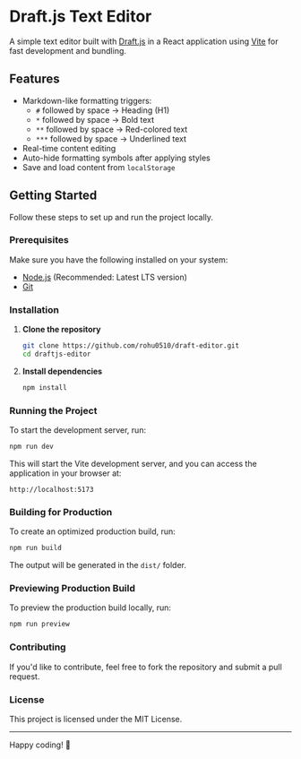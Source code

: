 # Draft.js Text Editor

A simple text editor built with [Draft.js](https://draftjs.org/) in a React application using [Vite](https://vitejs.dev/) for fast development and bundling.

## Features
- Markdown-like formatting triggers:
  - `#` followed by space → Heading (H1)
  - `*` followed by space → Bold text
  - `**` followed by space → Red-colored text
  - `***` followed by space → Underlined text
- Real-time content editing
- Auto-hide formatting symbols after applying styles
- Save and load content from `localStorage`

## Getting Started

Follow these steps to set up and run the project locally.

### Prerequisites
Make sure you have the following installed on your system:
- [Node.js](https://nodejs.org/) (Recommended: Latest LTS version)
- [Git](https://git-scm.com/)

### Installation

1. **Clone the repository**
   ```sh
   git clone https://github.com/rohu0510/draft-editor.git
   cd draftjs-editor
   ```

2. **Install dependencies**
   ```sh
   npm install
   ```

### Running the Project

To start the development server, run:
```sh
npm run dev
```

This will start the Vite development server, and you can access the application in your browser at:
```
http://localhost:5173
```

### Building for Production

To create an optimized production build, run:
```sh
npm run build
```

The output will be generated in the `dist/` folder.

### Previewing Production Build

To preview the production build locally, run:
```sh
npm run preview
```

### Contributing
If you'd like to contribute, feel free to fork the repository and submit a pull request.

### License
This project is licensed under the MIT License.

---

Happy coding! 🚀